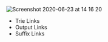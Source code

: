 ![Screenshot 2020-06-23 at 14 16 20](https://user-images.githubusercontent.com/26361028/85381957-1e686c00-b55c-11ea-9f1c-d85993027faa.png)

* Trie Links
* Output Links
* Suffix Links
